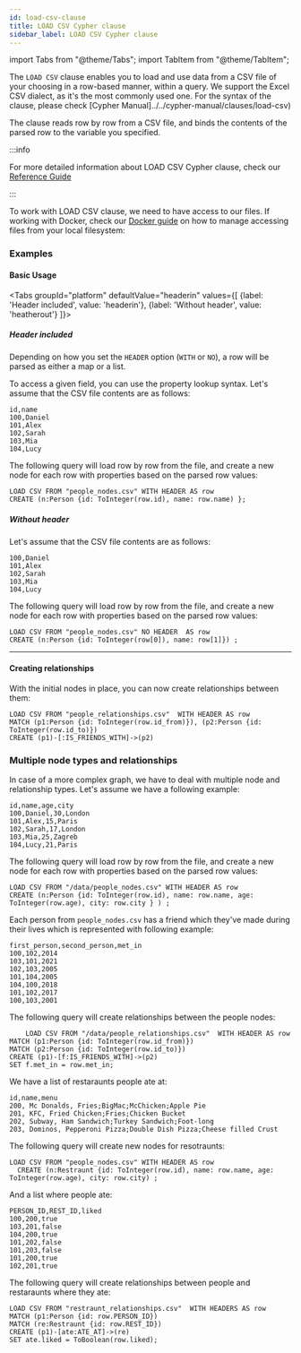 ```yaml
---
id: load-csv-clause
title: LOAD CSV Cypher clause
sidebar_label: LOAD CSV Cypher clause
---
```


import Tabs from "@theme/Tabs";
import TabItem from "@theme/TabItem";

The `LOAD CSV` clause enables you to load and use data from a CSV file of your
choosing in a row-based manner, within a query. We support the Excel CSV dialect,
as it's the most commonly used one. For the syntax of the clause, please check [Cypher Manual]../../cypher-manual/clauses/load-csv)

The clause reads row by row from a CSV file, and binds the contents of the
parsed row to the variable you specified.

:::info

For more detailed information about LOAD CSV Cypher clause, check our [Reference Guide](../reference-guide/import-data/load-csv-clause)

:::

To work with LOAD CSV clause, we need to have access to our files. If working with Docker, check our [Docker guide](/database-functionalities/work-with-docker.md) on how to manage accessing files from your local filesystem:


### Examples

#### Basic Usage

<Tabs
  groupId="platform"
  defaultValue="headerin"
  values={[
    {label: 'Header included', value: 'headerin'},
    {label: 'Without header', value: 'heatherout'}
  ]}>
  <TabItem value="headerin">

  ##### Header included

  Depending on how you set the `HEADER` option (`WITH` or `NO`), a row will
  be parsed as either a map or a list.

  To access a given field, you can use the property lookup syntax. Let's assume
  that the CSV file contents are as follows:

  ```csv
  id,name
  100,Daniel
  101,Alex
  102,Sarah
  103,Mia
  104,Lucy
  ```

  The following query will load row by row from the file, and create a new node
  for each row with properties based on the parsed row values:

  ```cypher
  LOAD CSV FROM "people_nodes.csv" WITH HEADER AS row
  CREATE (n:Person {id: ToInteger(row.id), name: row.name) };
  ```

</TabItem>
<TabItem value='heatherout'>

  ##### Without header

  Let's assume that the CSV file contents are as follows:

  ```csv
  100,Daniel
  101,Alex
  102,Sarah
  103,Mia
  104,Lucy
  ```

  The following query will load row by row from the file, and create a new node
  for each row with properties based on the parsed row values:

  ```cypher
  LOAD CSV FROM "people_nodes.csv" NO HEADER  AS row
  CREATE (n:Person {id: ToInteger(row[0]), name: row[1]}) ;
  ```
  
</TabItem>
</Tabs>

___

#### Creating relationships

With the initial nodes in place, you can now create relationships between them: 

```cypher
LOAD CSV FROM "people_relationships.csv"  WITH HEADER AS row
MATCH (p1:Person {id: ToInteger(row.id_from)}), (p2:Person {id: ToInteger(row.id_to)})
CREATE (p1)-[:IS_FRIENDS_WITH]->(p2)
```
### Multiple node types and relationships

In case of a more complex graph, we have to deal with multiple node and relationship types.
Let's assume we have a following example:

```csv
id,name,age,city
100,Daniel,30,London
101,Alex,15,Paris
102,Sarah,17,London
103,Mia,25,Zagreb
104,Lucy,21,Paris
```
The following query will load row by row from the file, and create a new node
for each row with properties based on the parsed row values:

  ```cypher
  LOAD CSV FROM "/data/people_nodes.csv" WITH HEADER AS row  
  CREATE (n:Person {id: ToInteger(row.id), name: row.name, age: ToInteger(row.age), city: row.city } ) ;
  ```

Each person from `people_nodes.csv` has a friend which they've made during their lives which is represented with following example:

```csv
first_person,second_person,met_in
100,102,2014
103,101,2021
102,103,2005
101,104,2005
104,100,2018
101,102,2017
100,103,2001
```

The following query will create relationships between the people nodes:

```cypher
	LOAD CSV FROM "/data/people_relationships.csv"  WITH HEADER AS row
MATCH (p1:Person {id: ToInteger(row.id_from)})
MATCH (p2:Person {id: ToInteger(row.id_to)})
CREATE (p1)-[f:IS_FRIENDS_WITH]->(p2)
SET f.met_in = row.met_in;
```

We have a list of restaraunts people ate at:

```csv
id,name,menu
200, Mc Donalds, Fries;BigMac;McChicken;Apple Pie
201, KFC, Fried Chicken;Fries;Chicken Bucket
202, Subway, Ham Sandwich;Turkey Sandwich;Foot-long
203, Dominos, Pepperoni Pizza;Double Dish Pizza;Cheese filled Crust
```
The following query will create new nodes for resotraunts:

```csv
LOAD CSV FROM "people_nodes.csv" WITH HEADER AS row
  CREATE (n:Restraunt {id: ToInteger(row.id), name: row.name, age: ToInteger(row.age), city: row.city) ;
```

And a list where people ate:

```csv
PERSON_ID,REST_ID,liked
100,200,true
103,201,false
104,200,true
101,202,false
101,203,false
101,200,true
102,201,true
```

The following query will create relationships between people and restaraunts where they ate:

```cypher
LOAD CSV FROM "restraunt_relationships.csv"  WITH HEADERS AS row
MATCH (p1:Person {id: row.PERSON_ID})
MATCH (re:Restraunt {id: row.REST_ID})
CREATE (p1)-[ate:ATE_AT]->(re)
SET ate.liked = ToBoolean(row.liked);
```

